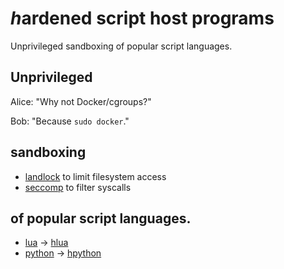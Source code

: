 # *h*ardened script host programs

Unprivileged sandboxing of popular script languages.

## Unprivileged
Alice: "Why not Docker/cgroups?"

Bob: "Because `sudo docker`."

## sandboxing
* [landlock](https://www.kernel.org/doc/html/latest/userspace-api/landlock.html) to limit filesystem access
* [seccomp](https://www.kernel.org/doc/html/latest/userspace-api/seccomp_filter.html) to filter syscalls

## of popular script languages.
* [lua](http://lua.org/) -> [hlua](hlua)
* [python](https://python.org/) -> [hpython](hpython)
